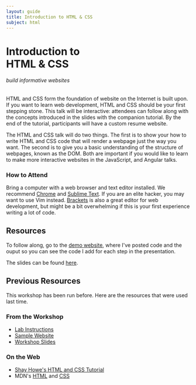 ```yaml
---
layout: guide
title: Introduction to HTML & CSS
subject: html
---
```


# Introduction to <br>HTML & CSS

###### build informative websites

HTML and CSS form the foundation of website on the Internet is built upon.
If you want to learn web development, HTML and CSS should be your first
stepping stone. This talk will be interactive: attendees can follow along with
the concepts introduced in the slides with the companion tutorial. By the end
of the tutorial, participants will have a custom resume website.

The HTML and CSS talk will do two things. The first is to show your how to
write HTML and CSS code that will render a webpage just the way you want.
The second is to give you a basic understanding of the structure of webpages,
known as the DOM. Both are important if you would like to learn to make more
interactive websites in the JavaScript, and Angular talks.

### How to Attend

Bring a computer with a web browser and text editor installed. We recommend
[Chrome](https://www.google.com/chrome/browser/desktop/index.html) and
[Sublime Text](http://www.sublimetext.com/). If you are an elite hacker, you
may want to use Vim instead. [Brackets](http://brackets.io/) is also a great
editor for web development, but might be a bit overwhelming if this is your
first experience writing a lot of code.

## Resources

To follow along, go to the
[demo website](https://skrulcik.github.io/WDW_HTMLCSS/), where I've posted code
 and the ouput so you can see the code I add for each step in the presentation.

The slides can be found [here](https://skrulcik.github.io/WDW_HTMLCSS/HTMLCSS.pdf).

## Previous Resources

This workshop has been run before. Here are the resources that were used
last time.

### From the Workshop

- [Lab Instructions](https://docs.google.com/file/d/0B9HqC5cnPeRVbng4RnRodDFFZVk/edit)
- [Sample Website](http://naher94.github.io/Basic-Sample-Site/portfolio.html)
- [Workshop Slides](https://docs.google.com/file/d/0B9HqC5cnPeRVODB6MURCTUxvSVk/edit)

### On the Web

- [Shay Howe's HTML and CSS Tutorial](http://learn.shayhowe.com/)
- MDN's [HTML](https://developer.mozilla.org/en-US/docs/Web/HTML) and [CSS](https://developer.mozilla.org/en-US/docs/Web/CSS)
